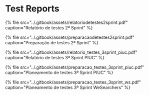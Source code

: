 # Test Reports

{% file src="../.gitbook/assets/relatoriodetestes2sprint.pdf" caption="Relatório de testes 2ª Sprint" %}

{% file src="../.gitbook/assets/preparacaodetestes2sprint.pdf" caption="Preparação de testes 2ª Sprint" %}

{% file src="../.gitbook/assets/relatorio\_testes\_3sprint\_piuc.pdf" caption="Relatório de testes 3ª Sprint PIUC" %}

{% file src="../.gitbook/assets/preparacao\_testes\_3sprint\_piuc.pdf" caption="Planeamento de testes 3ª Sprint PIUC" %}

{% file src="../.gitbook/assets/preparacao\_testes\_3sprint\_ws.pdf" caption="Planeamento de testes 3ª Sprint WeSearchers" %}


